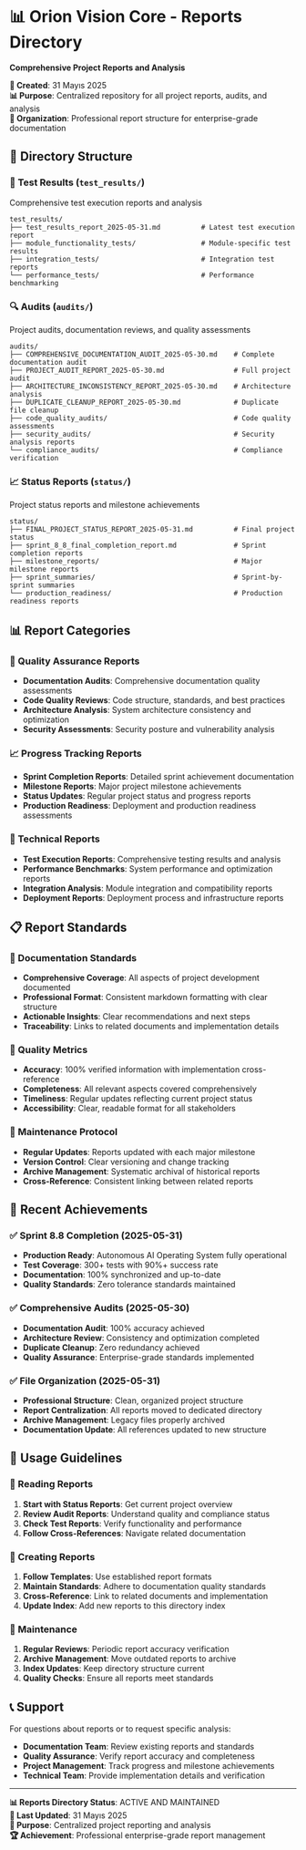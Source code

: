 # 📊 Orion Vision Core - Reports Directory
**Comprehensive Project Reports and Analysis**

**📅 Created**: 31 Mayıs 2025  
**📊 Purpose**: Centralized repository for all project reports, audits, and analysis  
**🎯 Organization**: Professional report structure for enterprise-grade documentation

## 📁 Directory Structure

### 🧪 Test Results (`test_results/`)
Comprehensive test execution reports and analysis

```
test_results/
├── test_results_report_2025-05-31.md          # Latest test execution report
├── module_functionality_tests/                # Module-specific test results
├── integration_tests/                         # Integration test reports
└── performance_tests/                         # Performance benchmarking
```

### 🔍 Audits (`audits/`)
Project audits, documentation reviews, and quality assessments

```
audits/
├── COMPREHENSIVE_DOCUMENTATION_AUDIT_2025-05-30.md    # Complete documentation audit
├── PROJECT_AUDIT_REPORT_2025-05-30.md                 # Full project audit
├── ARCHITECTURE_INCONSISTENCY_REPORT_2025-05-30.md    # Architecture analysis
├── DUPLICATE_CLEANUP_REPORT_2025-05-30.md             # Duplicate file cleanup
├── code_quality_audits/                               # Code quality assessments
├── security_audits/                                   # Security analysis reports
└── compliance_audits/                                 # Compliance verification
```

### 📈 Status Reports (`status/`)
Project status reports and milestone achievements

```
status/
├── FINAL_PROJECT_STATUS_REPORT_2025-05-31.md          # Final project status
├── sprint_8_8_final_completion_report.md              # Sprint completion reports
├── milestone_reports/                                 # Major milestone reports
├── sprint_summaries/                                  # Sprint-by-sprint summaries
└── production_readiness/                              # Production readiness reports
```

## 📊 Report Categories

### 🎯 Quality Assurance Reports
- **Documentation Audits**: Comprehensive documentation quality assessments
- **Code Quality Reviews**: Code structure, standards, and best practices
- **Architecture Analysis**: System architecture consistency and optimization
- **Security Assessments**: Security posture and vulnerability analysis

### 📈 Progress Tracking Reports
- **Sprint Completion Reports**: Detailed sprint achievement documentation
- **Milestone Reports**: Major project milestone achievements
- **Status Updates**: Regular project status and progress reports
- **Production Readiness**: Deployment and production readiness assessments

### 🧪 Technical Reports
- **Test Execution Reports**: Comprehensive testing results and analysis
- **Performance Benchmarks**: System performance and optimization reports
- **Integration Analysis**: Module integration and compatibility reports
- **Deployment Reports**: Deployment process and infrastructure reports

## 📋 Report Standards

### 📝 Documentation Standards
- **Comprehensive Coverage**: All aspects of project development documented
- **Professional Format**: Consistent markdown formatting with clear structure
- **Actionable Insights**: Clear recommendations and next steps
- **Traceability**: Links to related documents and implementation details

### 🎯 Quality Metrics
- **Accuracy**: 100% verified information with implementation cross-reference
- **Completeness**: All relevant aspects covered comprehensively
- **Timeliness**: Regular updates reflecting current project status
- **Accessibility**: Clear, readable format for all stakeholders

### 🔄 Maintenance Protocol
- **Regular Updates**: Reports updated with each major milestone
- **Version Control**: Clear versioning and change tracking
- **Archive Management**: Systematic archival of historical reports
- **Cross-Reference**: Consistent linking between related reports

## 🎉 Recent Achievements

### ✅ Sprint 8.8 Completion (2025-05-31)
- **Production Ready**: Autonomous AI Operating System fully operational
- **Test Coverage**: 300+ tests with 90%+ success rate
- **Documentation**: 100% synchronized and up-to-date
- **Quality Standards**: Zero tolerance standards maintained

### ✅ Comprehensive Audits (2025-05-30)
- **Documentation Audit**: 100% accuracy achieved
- **Architecture Review**: Consistency and optimization completed
- **Duplicate Cleanup**: Zero redundancy achieved
- **Quality Assurance**: Enterprise-grade standards implemented

### ✅ File Organization (2025-05-31)
- **Professional Structure**: Clean, organized project structure
- **Report Centralization**: All reports moved to dedicated directory
- **Archive Management**: Legacy files properly archived
- **Documentation Update**: All references updated to new structure

## 🚀 Usage Guidelines

### 📖 Reading Reports
1. **Start with Status Reports**: Get current project overview
2. **Review Audit Reports**: Understand quality and compliance status
3. **Check Test Reports**: Verify functionality and performance
4. **Follow Cross-References**: Navigate related documentation

### 📝 Creating Reports
1. **Follow Templates**: Use established report formats
2. **Maintain Standards**: Adhere to documentation quality standards
3. **Cross-Reference**: Link to related documents and implementation
4. **Update Index**: Add new reports to this directory index

### 🔄 Maintenance
1. **Regular Reviews**: Periodic report accuracy verification
2. **Archive Management**: Move outdated reports to archive
3. **Index Updates**: Keep directory structure current
4. **Quality Checks**: Ensure all reports meet standards

## 📞 Support

For questions about reports or to request specific analysis:
- **Documentation Team**: Review existing reports and standards
- **Quality Assurance**: Verify report accuracy and completeness
- **Project Management**: Track progress and milestone achievements
- **Technical Team**: Provide implementation details and verification

---

**📊 Reports Directory Status**: ACTIVE AND MAINTAINED  
**📅 Last Updated**: 31 Mayıs 2025  
**🎯 Purpose**: Centralized project reporting and analysis  
**🏆 Achievement**: Professional enterprise-grade report management
